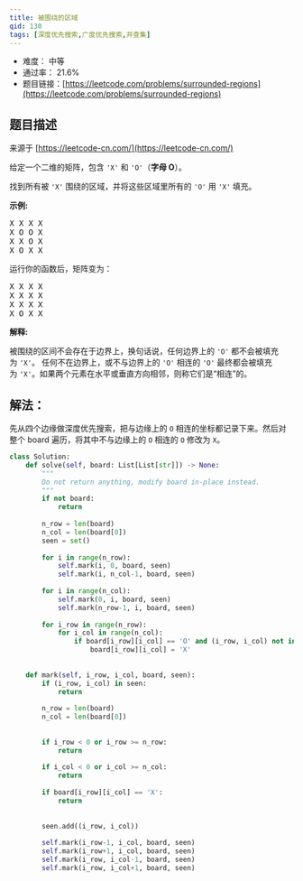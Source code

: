 ```yaml
---
title: 被围绕的区域
qid: 130
tags: [深度优先搜索,广度优先搜索,并查集]
---
```



- 难度： 中等
- 通过率： 21.6%
- 题目链接：[https://leetcode.com/problems/surrounded-regions](https://leetcode.com/problems/surrounded-regions)


## 题目描述

来源于 [https://leetcode-cn.com/](https://leetcode-cn.com/)

<p>给定一个二维的矩阵，包含&nbsp;<code>&#39;X&#39;</code>&nbsp;和&nbsp;<code>&#39;O&#39;</code>（<strong>字母 O</strong>）。</p>

<p>找到所有被 <code>&#39;X&#39;</code> 围绕的区域，并将这些区域里所有的&nbsp;<code>&#39;O&#39;</code> 用 <code>&#39;X&#39;</code> 填充。</p>

<p><strong>示例:</strong></p>

<pre>X X X X
X O O X
X X O X
X O X X
</pre>

<p>运行你的函数后，矩阵变为：</p>

<pre>X X X X
X X X X
X X X X
X O X X
</pre>

<p><strong>解释:</strong></p>

<p>被围绕的区间不会存在于边界上，换句话说，任何边界上的&nbsp;<code>&#39;O&#39;</code>&nbsp;都不会被填充为&nbsp;<code>&#39;X&#39;</code>。 任何不在边界上，或不与边界上的&nbsp;<code>&#39;O&#39;</code>&nbsp;相连的&nbsp;<code>&#39;O&#39;</code>&nbsp;最终都会被填充为&nbsp;<code>&#39;X&#39;</code>。如果两个元素在水平或垂直方向相邻，则称它们是&ldquo;相连&rdquo;的。</p>


## 解法：

先从四个边缘做深度优先搜索，把与边缘上的 `O` 相连的坐标都记录下来。然后对整个 board 遍历，将其中不与边缘上的 `O` 相连的 `O` 修改为 `X`。


```python
class Solution:
    def solve(self, board: List[List[str]]) -> None:
        """
        Do not return anything, modify board in-place instead.
        """
        if not board:
            return
        
        n_row = len(board)        
        n_col = len(board[0])
        seen = set()
        
        for i in range(n_row):
            self.mark(i, 0, board, seen)
            self.mark(i, n_col-1, board, seen)
            
        for i in range(n_col):
            self.mark(0, i, board, seen)
            self.mark(n_row-1, i, board, seen)
            
        for i_row in range(n_row):
            for i_col in range(n_col):
                if board[i_row][i_col] == 'O' and (i_row, i_col) not in seen:
                    board[i_row][i_col] = 'X'
        
            
    def mark(self, i_row, i_col, board, seen):
        if (i_row, i_col) in seen:
            return
        
        n_row = len(board)
        n_col = len(board[0])
        
        
        if i_row < 0 or i_row >= n_row:
            return
        
        if i_col < 0 or i_col >= n_col:
            return
        
        if board[i_row][i_col] == 'X':
            return
        
        
        seen.add((i_row, i_col))
        
        self.mark(i_row-1, i_col, board, seen)
        self.mark(i_row+1, i_col, board, seen)
        self.mark(i_row, i_col-1, board, seen)
        self.mark(i_row, i_col+1, board, seen)
```